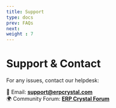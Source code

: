 ```yaml
---
title: Support
type: docs
prev: FAQs
next: 
weight : 7
---
```


# Support & Contact

For any issues, contact our helpdesk:

📧 Email: **[support@erpcrystal.com](mailto:info@erpcrystal.com)**  
🌍 Community Forum: **[ERP Crystal Forum](#)**
